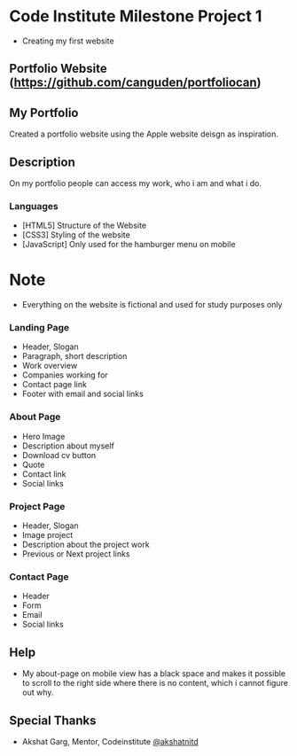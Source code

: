# Code Institute Milestone Project 1
- Creating my first website
## Portfolio Website (https://github.com/canguden/portfoliocan)

## My Portfolio

Created a portfolio website using the Apple website deisgn as inspiration.

## Description

On my portfolio people can access my work, who i am and what i do.

### Languages 
- [HTML5] Structure of the Website
- [CSS3] Styling of the website
- [JavaScript] Only used for the hamburger menu on mobile

# Note
- Everything on the website is fictional and used for study purposes only

### Landing Page

* Header, Slogan
* Paragraph, short description
* Work overview
* Companies working for
* Contact page link
* Footer with email and social links

### About Page

* Hero Image
* Description about myself
* Download cv button
* Quote
* Contact link
* Social links

### Project Page

* Header, Slogan
* Image project
* Description about the project work
* Previous or Next project links

### Contact Page

* Header
* Form
* Email
* Social links

## Help

* My about-page on mobile view has a black space and makes it possible to scroll to the right side where there is no content, which i cannot figure out why.


## Special Thanks
- Akshat Garg, Mentor, Codeinstitute [@akshatnitd](https://github.com/akshatnitd)